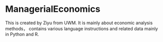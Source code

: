 # ManagerialEconomics
This is created by Ziyu from UWM. It is mainly about economic analysis methods， contains various language instructions and related data mainly in Python and R.
